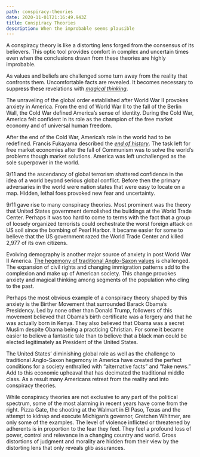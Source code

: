 ```yaml
---
path: conspiracy-theories
date: 2020-11-01T21:16:49.943Z
title: Conspiracy Theories
description: When the improbable seems plausible
---
```

A conspiracy theory is like a distorting lens forged from the consensus of its believers. This optic tool provides comfort in complex and uncertain times even when the conclusions drawn from these theories are highly improbable.

As values and beliefs are challenged some turn away from the reality that confronts them. Uncomfortable facts are revealed. It becomes necessary to suppress these revelations with *[magical thinking](https://bostonreview.net/politics/samuel-clowes-huneke-when-democracy-ails-magic-thrives)*.

The unraveling of the global order established after World War II provokes anxiety in America. From the end of World War II to the fall of the Berlin Wall, the Cold War defined America’s sense of identity. During the Cold War, America felt confident in its role as the champion of the free market economy and of universal human freedom.

After the end of the Cold War, America’s role in the world had to be redefined. Francis Fukayama described the *[end of history](https://www.newyorker.com/magazine/2018/09/03/francis-fukuyama-postpones-the-end-of-history)*. The task left for free market economies after the fall of Communism was to solve the world’s problems though market solutions. America was left unchallenged as the sole superpower in the world.  

9/11 and the ascendancy of global terrorism shattered confidence in the idea of a world beyond serious global conflict. Before then the primary adversaries in the world were nation states that were easy to locate on a map. Hidden, lethal foes provoked new fear and uncertainty.

9/11 gave rise to many conspiracy theories. Most prominent was the theory that United States government demolished the buildings at the World Trade Center. Perhaps it was too hard to come to terms with the fact that a group of loosely organized terrorists could orchestrate the worst foreign attack on US soil since the bombing of Pearl Harbor. It became easier for some to believe that the US government razed the World Trade Center and killed 2,977 of its own citizens.

Evolving demography is another major source of anxiety in post World War II America. [The hegemony of traditional Anglo-Saxon values](https://www.theatlantic.com/magazine/archive/1896/07/the-united-states-and-the-anglo-saxon-future/525690/) is challenged. The expansion of civil rights and changing immigration patterns add to the complexion and make up of American society. This change provokes anxiety and magical thinking among segments of the population who cling to the past.  

Perhaps the most obvious example of a conspiracy theory shaped by this anxiety is the Birther Movement that surrounded Barack Obama’s Presidency. Led by none other than Donald Trump, followers of this movement believed that Obama’s birth certificate was a forgery and that he was actually born in Kenya. They also believed that Obama was a secret Muslim despite Obama being a practicing Christian. For some it became easier to believe a fantastic tale than to believe that a black man could be elected legitimately as President of the United States.  

The United States’ diminishing global role as well as the challenge to traditional Anglo-Saxon hegemony in America have created the perfect conditions for a society enthralled with “alternative facts” and “fake news.” Add to this economic upheaval that has decimated the traditional middle class. As a result many Americans retreat from the reality and into conspiracy theories.  

While conspiracy theories are not exclusive to any part of the political spectrum, some of the most alarming in recent years have come from the right. Pizza Gate, the shooting at the Walmart in El Paso, Texas and the attempt to kidnap and execute Michigan’s governor, Gretchen Whitmer, are only some of the examples. The level of violence inflicted or threatened by adherents is in proportion to the fear they feel. They feel a profound loss of power, control and relevance in a changing country and world. Gross distortions of judgment and morality are hidden from their view by the distorting lens that only reveals glib assurances.